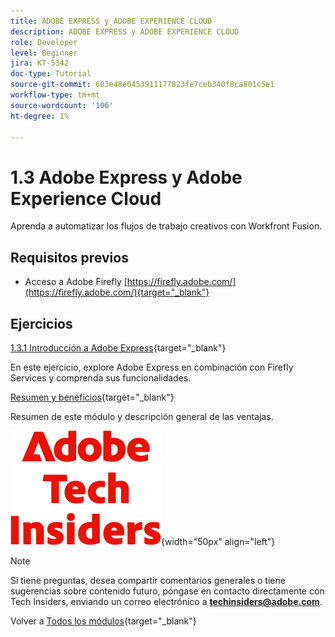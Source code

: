 ```yaml
---
title: ADOBE EXPRESS y ADOBE EXPERIENCE CLOUD
description: ADOBE EXPRESS y ADOBE EXPERIENCE CLOUD
role: Developer
level: Beginner
jira: KT-5342
doc-type: Tutorial
source-git-commit: 603e48e0453911177823fe7ceb340f8ca801c5e1
workflow-type: tm+mt
source-wordcount: '106'
ht-degree: 1%

---
```


# 1.3 Adobe Express y Adobe Experience Cloud

Aprenda a automatizar los flujos de trabajo creativos con Workfront Fusion.

## Requisitos previos

- Acceso a Adobe Firefly [https://firefly.adobe.com/](https://firefly.adobe.com/){target="_blank"}

## Ejercicios

[1.3.1 Introducción a Adobe Express](./ex1.md){target="_blank"}

En este ejercicio, explore Adobe Express en combinación con Firefly Services y comprenda sus funcionalidades.

[Resumen y beneficios](./summary.md){target="_blank"}

Resumen de este módulo y descripción general de las ventajas.

![Perspectivas técnicas](./../../../assets/images/techinsiders.png){width="50px" align="left"}

>[!NOTE]
>
>Si tiene preguntas, desea compartir comentarios generales o tiene sugerencias sobre contenido futuro, póngase en contacto directamente con Tech Insiders, enviando un correo electrónico a **techinsiders@adobe.com**.

Volver a [Todos los módulos](../../../overview.md){target="_blank"}
